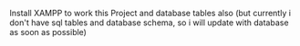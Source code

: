 Install XAMPP to work this Project and database tables also (but currently i don't have sql tables and database schema, so i will update with database as soon as possible)

